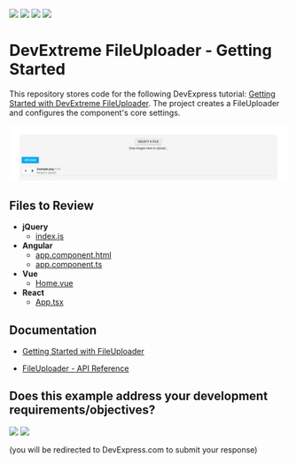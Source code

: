 <!-- default badges list -->
![](https://img.shields.io/endpoint?url=https://codecentral.devexpress.com/api/v1/VersionRange/1023568308/25.1.2%2B)
[![](https://img.shields.io/badge/Open_in_DevExpress_Support_Center-FF7200?style=flat-square&logo=DevExpress&logoColor=white)](https://supportcenter.devexpress.com/ticket/details/T1300606)
[![](https://img.shields.io/badge/📖_How_to_use_DevExpress_Examples-e9f6fc?style=flat-square)](https://docs.devexpress.com/GeneralInformation/403183)
[![](https://img.shields.io/badge/💬_Leave_Feedback-feecdd?style=flat-square)](#does-this-example-address-your-development-requirementsobjectives)
<!-- default badges end -->
# DevExtreme FileUploader - Getting Started

This repository stores code for the following DevExpress tutorial: [Getting Started with DevExtreme FileUploader](https://js.devexpress.com/Documentation/Guide/UI_Components/FileUploader/Getting_Started_with_FileUploader/). The project creates a FileUploader and configures the component's core settings.

<div align="center"><img src="./FileUploader.png" /></div>

## Files to Review

- **jQuery**
    - [index.js](jQuery/src/index.js)
- **Angular**
    - [app.component.html](Angular/src/app/app.component.html)
    - [app.component.ts](Angular/src/app/app.component.ts)
- **Vue**
    - [Home.vue](Vue/src/components/HomeContent.vue)
- **React**
    - [App.tsx](React/src/App.tsx)

## Documentation

- [Getting Started with FileUploader](https://js.devexpress.com/Documentation/Guide/UI_Components/FileUploader/Getting_Started_with_FileUploader/)

- [FileUploader - API Reference](https://js.devexpress.com/Documentation/ApiReference/UI_Components/dxFileUploader/)
<!-- feedback -->
## Does this example address your development requirements/objectives?

[<img src="https://www.devexpress.com/support/examples/i/yes-button.svg"/>](https://www.devexpress.com/support/examples/survey.xml?utm_source=github&utm_campaign=devextreme-getting-started-with-fileuploader&~~~was_helpful=yes) [<img src="https://www.devexpress.com/support/examples/i/no-button.svg"/>](https://www.devexpress.com/support/examples/survey.xml?utm_source=github&utm_campaign=devextreme-getting-started-with-fileuploader&~~~was_helpful=no)

(you will be redirected to DevExpress.com to submit your response)
<!-- feedback end -->
